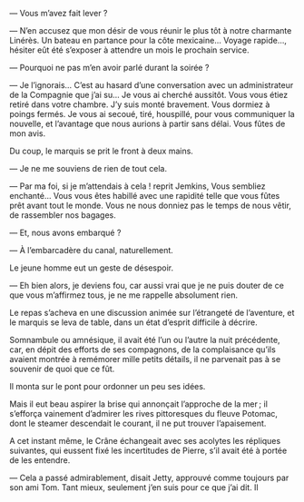 — Vous m’avez fait lever ?

— N’en accusez que mon désir de vous réunir le plus tôt à notre charmante Linérès. Un bateau en partance pour la côte mexicaine… Voyage rapide…, hésiter eût été s’exposer à attendre un mois le prochain service.

— Pourquoi ne pas m’en avoir parlé durant la soirée ?

— Je l’ignorais… C’est au hasard d’une conversation avec un administrateur de la Compagnie que j’ai su… Je vous ai cherché aussitôt. Vous vous étiez retiré dans votre chambre. J’y suis monté bravement. Vous dormiez à poings fermés. Je vous ai secoué, tiré, houspillé, pour vous communiquer la nouvelle, et l’avantage que nous aurions à partir sans délai. Vous fûtes de mon avis.

Du coup, le marquis se prit le front à deux mains.

— Je ne me souviens de rien de tout cela.

— Par ma foi, si je m’attendais à cela ! reprit Jemkins, Vous sembliez enchanté… Vous vous êtes habillé avec une rapidité telle que vous fûtes prêt avant tout le monde. Vous ne nous donniez pas le temps de nous vêtir, de rassembler nos bagages.

— Et, nous avons embarqué ?

— À l’embarcadère du canal, naturellement.

Le jeune homme eut un geste de désespoir.

— Eh bien alors, je deviens fou, car aussi vrai que je ne puis douter de ce que vous m’affirmez tous, je ne me rappelle absolument rien.

Le repas s’acheva en une discussion animée sur l’étrangeté de l’aventure, et le marquis se leva de table, dans un état d’esprit difficile à décrire.

Somnambule ou amnésique, il avait été l’un ou l’autre la nuit précédente, car, en dépit des efforts de ses compagnons, de la complaisance qu’ils avaient montrée à remémorer mille petits détails, il ne parvenait pas à se souvenir de quoi que ce fût.

Il monta sur le pont pour ordonner un peu ses idées.

Mais il eut beau aspirer la brise qui annonçait l’approche de la mer ; il s’efforça vainement d’admirer les rives pittoresques du fleuve Potomac, dont le steamer descendait le courant, il ne put trouver l’apaisement.

A cet instant même, le Crâne échangeait avec ses acolytes les répliques suivantes, qui eussent fixé les incertitudes de Pierre, s’il avait été à portée de les entendre.

— Cela a passé admirablement, disait Jetty, approuvé comme toujours par son ami Tom. Tant mieux, seulement j’en suis pour ce que j’ai dit. Il
